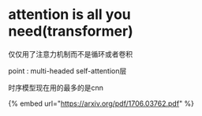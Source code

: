 # attention is all you need(transformer)

仅仅用了注意力机制而不是循环或者卷积

point : multi-headed self-attention层





时序模型现在用的最多的是cnn



{% embed url="https://arxiv.org/pdf/1706.03762.pdf" %}
